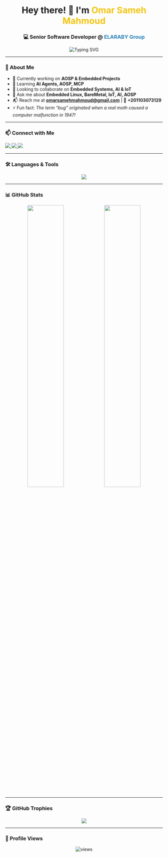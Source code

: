 <h1 align="center">Hey there! 👋 I'm <span style="color:#f1c40f;">Omar Sameh Mahmoud</span></h1>
<h3 align="center">💻 Senior Software Developer @ <span style="color:#2980b9;">ELARABY Group</span></h3>

<p align="center">
  <img src="https://readme-typing-svg.herokuapp.com?font=Fira+Code&size=22&pause=1000&center=true&vCenter=true&width=500&lines=👨‍💻+Senior+SW+Engineer+%7C+3%2B+Years+Experience;💡+Linux+%7C+IoT+%7C+AI+%7C+AOSP;🚀+Passionate+about+Building+Smart+Systems" alt="Typing SVG" />
</p>

---

### 🧠 About Me

- 🔭 Currently working on **AOSP & Embedded Projects**
- 🌱 Learning **AI Agents, AOSP, MCP**
- 🤝 Looking to collaborate on **Embedded Systems, AI & IoT**
- 💬 Ask me about **Embedded Linux, BareMetal, IoT, AI, AOSP**
- 📬 Reach me at **omarsamehmahmoud@gmail.com** | 📱 **+201103073129**
- ⚡ Fun fact: *The term “bug” originated when a real moth caused a computer malfunction in 1947!*

---

### 📫 Connect with Me

<p align="left">
  <a href="https://linkedin.com/in/omarsamehmahmoudsyam" target="blank">
    <img src="https://img.shields.io/badge/-LinkedIn-0077B5?style=flat&logo=linkedin&logoColor=white"/>
  </a>
  <a href="https://fb.com/omarsamehmahmoud" target="blank">
    <img src="https://img.shields.io/badge/-Facebook-1877F2?style=flat&logo=facebook&logoColor=white"/>
  </a>
  <a href="mailto:omarsamehmahmoud@gmail.com">
    <img src="https://img.shields.io/badge/-Gmail-D14836?style=flat&logo=gmail&logoColor=white"/>
  </a>
</p>

---

### 🛠️ Languages & Tools

<p align="center">
  <img src="https://skillicons.dev/icons?i=linux,c,cpp,python,java,androidstudio,git,docker,arduino,nodejs,mongodb,opencv,qt,tensorflow,azure,postman,vscode&theme=light"/>
</p>

---

### 📊 GitHub Stats

<p align="center">
  <img src="https://github-readme-stats.vercel.app/api?username=omarsamehmahmoud&show_icons=true&theme=default" width="48%"/>
  <img src="https://github-readme-stats.vercel.app/api/top-langs?username=omarsamehmahmoud&layout=compact&show_icons=true&theme=default" width="48%"/>
</p>

---

### 🏆 GitHub Trophies

<p align="center">
  <img src="https://github-profile-trophy.vercel.app/?username=omarsamehmahmoud&theme=flat&column=4&margin-w=15&margin-h=15" />
</p>

---

### 👀 Profile Views

<p align="center">
  <img src="https://komarev.com/ghpvc/?username=omarsamehmahmoud&label=Profile+Views&color=brightgreen&style=flat-square" alt="views" />
</p>
